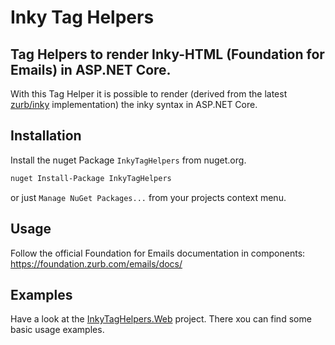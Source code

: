 # Inky Tag Helpers

## Tag Helpers to render Inky-HTML (Foundation for Emails) in ASP.NET Core.

With this Tag Helper it is possible to render (derived from the latest [zurb/inky](https://github.com/zurb/inky) implementation) the inky syntax in ASP.NET Core.

## Installation

Install the nuget Package `InkyTagHelpers` from nuget.org.

```bash
nuget Install-Package InkyTagHelpers
```

or just `Manage NuGet Packages...` from your projects context menu.

## Usage

Follow the official Foundation for Emails documentation in components: https://foundation.zurb.com/emails/docs/

## Examples

Have a look at the [InkyTagHelpers.Web](https://github.com/XmlmXmlmX/InkyTagHelpers/blob/master/InkyTagHelpers.Web/) project. There xou can find some basic usage examples.
